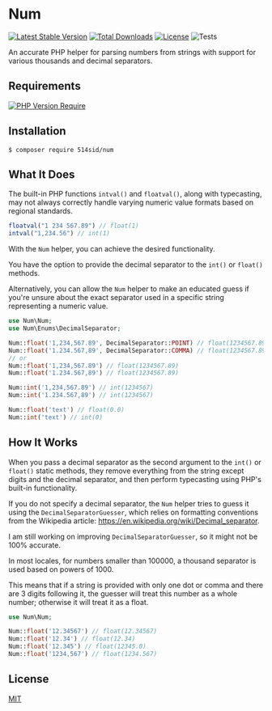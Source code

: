 # Num

[![Latest Stable Version](http://poser.pugx.org/514sid/num/v)](https://packagist.org/packages/514sid/num)
[![Total Downloads](http://poser.pugx.org/514sid/num/downloads)](https://packagist.org/packages/514sid/num)
[![License](http://poser.pugx.org/514sid/num/license)](https://packagist.org/packages/514sid/num)
![Tests](https://github.com/514sid/num/actions/workflows/php.yml/badge.svg)

An accurate PHP helper for parsing numbers from strings with support for various thousands and decimal separators.

## Requirements

[![PHP Version Require](http://poser.pugx.org/514sid/num/require/php)](https://packagist.org/packages/514sid/num)

## Installation

```
$ composer require 514sid/num
```

## What It Does

The built-in PHP functions `intval()` and `floatval()`, along with typecasting, may not always correctly handle varying numeric value formats based on regional standards.

```php
floatval("1 234 567.89") // float(1)
intval("1,234.56") // int(1)
```

With the `Num` helper, you can achieve the desired functionality.

You have the option to provide the decimal separator to the `int()` or `float()` methods.

Alternatively, you can allow the `Num` helper to make an educated guess if you're unsure about the exact separator used in a specific string representing a numeric value.
```php
use Num\Num;
use Num\Enums\DecimalSeparator;

Num::float('1,234,567.89', DecimalSeparator::POINT) // float(1234567.89)
Num::float('1.234.567,89', DecimalSeparator::COMMA) // float(1234567.89)
// or
Num::float('1,234,567.89') // float(1234567.89)
Num::float('1.234.567,89') // float(1234567.89)

Num::int('1,234,567.89') // int(1234567)
Num::int('1.234.567,89') // int(1234567)

Num::float('text') // float(0.0)
Num::int('text') // int(0)
```

## How It Works

When you pass a decimal separator as the second argument to the `int()` or `float()` static methods, they remove everything from the string except digits and the decimal separator, and then perform typecasting using PHP's built-in functionality.

If you do not specify a decimal separator, the `Num` helper tries to guess it using the `DecimalSeparatorGuesser`, which relies on formatting conventions from the Wikipedia article: https://en.wikipedia.org/wiki/Decimal_separator.

I am still working on improving `DecimalSeparatorGuesser`, so it might not be 100% accurate.

In most locales, for numbers smaller than 100000, a thousand separator is used based on powers of 1000.

This means that if a string is provided with only one dot or comma and there are 3 digits following it, the guesser will treat this number as a whole number; otherwise it will treat it as a float.
```php
use Num\Num;

Num::float('12.34567') // float(12.34567)
Num::float('12.34') // float(12.34)
Num::float('12.345') // float(12345.0)
Num::float('1234,567') // float(1234.567)
```

## License

[MIT](LICENSE)
